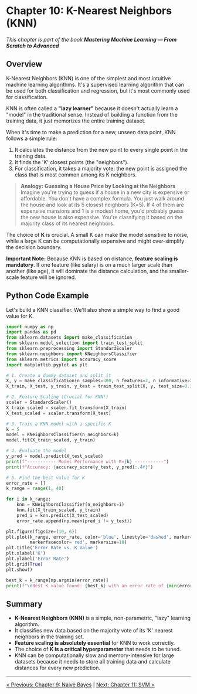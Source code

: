 # Chapter 10: K-Nearest Neighbors (KNN)

_This chapter is part of the book **Mastering Machine Learning — From Scratch to Advanced**_

## Overview

K-Nearest Neighbors (KNN) is one of the simplest and most intuitive machine learning algorithms. It's a supervised learning algorithm that can be used for both classification and regression, but it's most commonly used for classification.

KNN is often called a **"lazy learner"** because it doesn't actually learn a "model" in the traditional sense. Instead of building a function from the training data, it just memorizes the entire training dataset.

When it's time to make a prediction for a new, unseen data point, KNN follows a simple rule:

1.  It calculates the distance from the new point to every single point in the training data.
2.  It finds the 'K' closest points (the "neighbors").
3.  For classification, it takes a majority vote: the new point is assigned the class that is most common among its K neighbors.

> **Analogy: Guessing a House Price by Looking at the Neighbors**
> Imagine you're trying to guess if a house in a new city is expensive or affordable. You don't have a complex formula. You just walk around the house and look at its 5 closest neighbors (K=5). If 4 of them are expensive mansions and 1 is a modest home, you'd probably guess the new house is also expensive. You're classifying it based on the majority class of its nearest neighbors.

The choice of **K** is crucial. A small K can make the model sensitive to noise, while a large K can be computationally expensive and might over-simplify the decision boundary.

**Important Note:** Because KNN is based on distance, **feature scaling is mandatory**. If one feature (like salary) is on a much larger scale than another (like age), it will dominate the distance calculation, and the smaller-scale feature will be ignored.

## Python Code Example

Let's build a KNN classifier. We'll also show a simple way to find a good value for K.

```python
import numpy as np
import pandas as pd
from sklearn.datasets import make_classification
from sklearn.model_selection import train_test_split
from sklearn.preprocessing import StandardScaler
from sklearn.neighbors import KNeighborsClassifier
from sklearn.metrics import accuracy_score
import matplotlib.pyplot as plt

# 1. Create a dummy dataset and split it
X, y = make_classification(n_samples=300, n_features=2, n_informative=2, n_redundant=0, random_state=42)
X_train, X_test, y_train, y_test = train_test_split(X, y, test_size=0.3, random_state=42)

# 2. Feature Scaling (Crucial for KNN!)
scaler = StandardScaler()
X_train_scaled = scaler.fit_transform(X_train)
X_test_scaled = scaler.transform(X_test)

# 3. Train a KNN model with a specific K
k = 5
model = KNeighborsClassifier(n_neighbors=k)
model.fit(X_train_scaled, y_train)

# 4. Evaluate the model
y_pred = model.predict(X_test_scaled)
print(f"----------- Model Performance with K={k} -----------")
print(f"Accuracy: {accuracy_score(y_test, y_pred):.4f}")

# 5. Find the best value for K
error_rate = []
k_range = range(1, 40)

for i in k_range:
    knn = KNeighborsClassifier(n_neighbors=i)
    knn.fit(X_train_scaled, y_train)
    pred_i = knn.predict(X_test_scaled)
    error_rate.append(np.mean(pred_i != y_test))

plt.figure(figsize=(10, 6))
plt.plot(k_range, error_rate, color='blue', linestyle='dashed', marker='o',
         markerfacecolor='red', markersize=10)
plt.title('Error Rate vs. K Value')
plt.xlabel('K')
plt.ylabel('Error Rate')
plt.grid(True)
plt.show()

best_k = k_range[np.argmin(error_rate)]
print(f"\nBest K value found: {best_k} with an error rate of {min(error_rate):.4f}")
```

## Summary

- **K-Nearest Neighbors (KNN)** is a simple, non-parametric, "lazy" learning algorithm.
- It classifies new data based on the majority vote of its 'K' nearest neighbors in the training set.
- **Feature scaling is absolutely essential** for KNN to work correctly.
- The choice of **K is a critical hyperparameter** that needs to be tuned.
- KNN can be computationally slow and memory-intensive for large datasets because it needs to store all training data and calculate distances for every new prediction.

---

[< Previous: Chapter 9: Naive Bayes](./chapter-09-naive-bayes.md) | [Next: Chapter 11: SVM >](./chapter-11-svm.md)